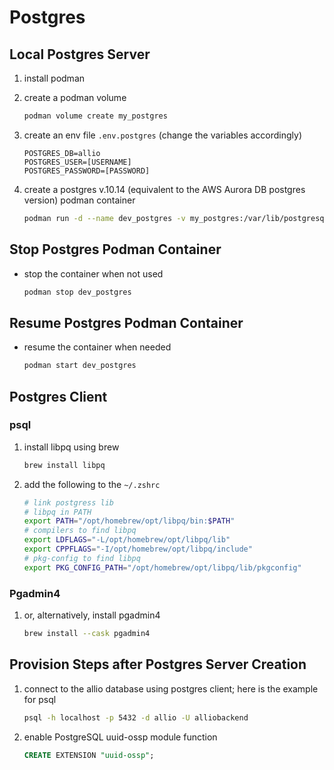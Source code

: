 # Postgres

## Local Postgres Server

1. install podman

2. create a podman volume

   ```sh
   podman volume create my_postgres
   ```

3. create an env file `.env.postgres` (change the variables accordingly)

   ```
   POSTGRES_DB=allio
   POSTGRES_USER=[USERNAME]
   POSTGRES_PASSWORD=[PASSWORD]
   ```

4. create a postgres v.10.14 (equivalent to the AWS Aurora DB postgres version) podman container

   ```sh
   podman run -d --name dev_postgres -v my_postgres:/var/lib/postgresql/data -p 5432:5432 --env-file ./.env.postgres postgres:10.14
   ```

## Stop Postgres Podman Container

- stop the container when not used
  ```sh
  podman stop dev_postgres
  ```

## Resume Postgres Podman Container

- resume the container when needed
  ```sh
  podman start dev_postgres
  ```

## Postgres Client

### psql

1. install libpq using brew

   ```sh
   brew install libpq
   ```

2. add the following to the `~/.zshrc`

   ```sh
   # link postgress lib
   # libpq in PATH
   export PATH="/opt/homebrew/opt/libpq/bin:$PATH"
   # compilers to find libpq
   export LDFLAGS="-L/opt/homebrew/opt/libpq/lib"
   export CPPFLAGS="-I/opt/homebrew/opt/libpq/include"
   # pkg-config to find libpq
   export PKG_CONFIG_PATH="/opt/homebrew/opt/libpq/lib/pkgconfig"
   ```

### Pgadmin4

1. or, alternatively, install pgadmin4

   ```sh
   brew install --cask pgadmin4
   ```

## Provision Steps after Postgres Server Creation

1. connect to the allio database using postgres client; here is the example for psql

   ```sh
   psql -h localhost -p 5432 -d allio -U alliobackend
   ```

2. enable PostgreSQL uuid-ossp module function

   ```sql
   CREATE EXTENSION "uuid-ossp";
   ```
